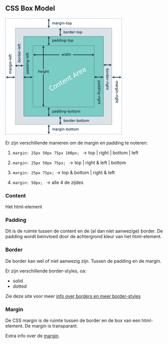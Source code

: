 ## CSS Box Model

![CSS Box Model](images/cssboxmodel.png)

Er zijn verschillende manieren om de margin en padding te noteren:

1. `margin: 25px 50px 75px 100px; ` 
-> top | right | bottom | left 

2. `margin: 25px 50px 75px; `
-> top | right & left | bottom

3. `margin: 25px 75px; `-> top & bottom | right & left

4. `margin: 50px; ` -> alle 4 de zijdes

### Content
Het html-element

### Padding
Dit is de ruimte tussen de content en de (al dan niet aanwezige) border.
De padding wordt beinvloed door de achtergrond kleur van het html-element.

### Border
De border kan wel of niet aanwezig zijn. Tussen de padding en de margin.

Er zijn verschillende border-styles, oa:
* solid 
* dotted

Zie deze site voor meer [info over borders en meer border-styles](https://www.tutorialrepublic.com/css-tutorial/css-border.php)

### Margin 
De CSS margin is de ruimte tussen de border en de box van een html-element. De margin is transparant.

Extra info over de [margin](https://www.tutorialrepublic.com/css-tutorial/css-margin.php).